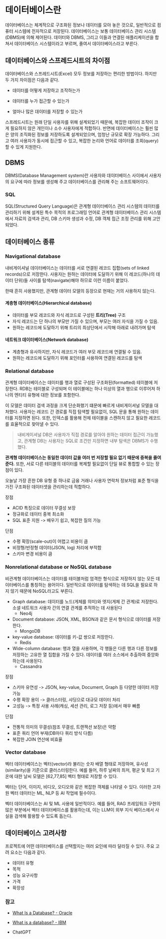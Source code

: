 # 데이터베이스란
데이터베이스는 체계적으로 구조화된 정보나 데이터를 모아 놓은 것으로, 일반적으로 컴퓨터 시스템에 전자적으로 저장된다. 데이터베이스는 보통 데이터베이스 관리 시스템(DBMS)에 의해 제어된다. 데이터와 DBMS, 그리고 이들과 연결된 애플리케이션을 합쳐서 데이터베이스 시스템이라고 부르며, 줄여서 데이터베이스라고 부른다.

## 데이터베이스와 스프레드시트의 차이점
데이터베이스와 스프레드시트(Excel) 모두 정보를 저장하는 편리한 방법이다. 하지만 두 가지 차이점은 다음과 같다.
- 데이터를 어떻게 저장하고 조작하는가

- 데이터를 누가 접근할 수 있는가

- 얼마나 많은 데이터를 저장할 수 있는가

스프레드시트는 원래 단일 사용자를 위해 설계되었기 때문에, 복잡한 데이터 조작이 크게 필요하지 않은 개인이나 소수 사용자에게 적합하다. 반면에 데이터베이스는 훨씬 많은 양의 조직화된 정보를 저장하도록 설계되었으며, 엄청난 규모로 확장 가능하다. 그리고 여러 사용자가 동시에 접근할 수 있고, 복잡한 논리와 언어로 데이터를 조회(query)할 수 있게 지원한다.

## DBMS
DBMS(Database Management system)란 사용자와 데이터베이스 사이에서 사용자의 요구에 따라 정보를 생성해 주고 데이터베이스를 관리해 주는 소프트웨어이다.

### SQL
SQL(Structured Query Language)은 관계형 데이터베이스 관리 시스템의 데이터를 관리하기 위해 설계된 특수 목적의 프로그래밍 언어로 관계형 데이터베이스 관리 시스템에서 자료의 검색과 관리, DB 스키마 생성과 수정, DB 객체 접근 조정 관리를 위해 고안되었다. 


## 데이터베이스 종류

### Navigational database
내비게이셔널 데이터베이스는 데이터를 서로 연결된 레코드 집합(sets of linked records)으로 저장한다. 사용자는 원하는 데이터에 도달하기 위해 이 레코드(하나의 데이터 단위)들 사이를 탐색(navigate)해야 하므로 이런 이름이 붙었다.

한때 흔히 사용했지만, 관계형 데이터 모델의 등장으로 현재는 거의 사용하지 않는다.

#### 계층형 데이터베이스(Hierarchical database)
- 데이터를 부모 레코드와 자식 레코드로 구성된 **트리(Tree)** 구조
- 자식 레코드는 단 하나의 부모만 가질 수 있으며, 부모는 여러 자식을 가질 수 있음.
- 원하는 레코드에 도달하기 위해 트리의 최상단에서 시작해 아래로 내려가며 탐색

#### 네트워크 데이터베이스(Network database)
- 계층형과 유사하지만, 자식 레코드가 여러 부모 레코드에 연결될 수 있음.
- 원하는 레코드에 도달하기 위해 포인터를 사용하여 연결된 레코드를 탐색
  
### Relational database
관계형 데이터베이스는 데이터를 행과 열로 구성된 구조화된(formatted) 테이블에 저장한다. RDB는 테이블로 구성되며 이 테이블에는 하나 이상의 열과 행으로 이루어져 하나의 엔티티 유형에 대한 정보를 포함한다.

이 모델은 데이터 검색 과정을 크게 단순화했기 떄문에 빠르게 내비게이셔널 모델을 대처했다. 사용자는 레코드 간 경로를 직접 탐색할 필요없이, SQL 문을 통해 원하는 데이터를 지정하면 된다. 또한, 인덱스를 활용해 전체 테이블을 스캔하지 않고 필요한 레코드를 효율적으로 찾아낼 수 있다.

> 내비게이셔널 DB은 사용자가 직접 경로를 알아야 원하는 데이터 접근이 가능했고, 관계형 DB는 사용자는 SQL로 조건만 지정하면 내부 탐색은 DBMS가 수행했다.

**관계형 데이터베이스는 동일한 데이터 값을 여러 번 저장할 필요 없기 때문에 중복을 줄여준다.** 또한, 서로 다른 테이블의 데이터를 복제할 필요없이 단일 뷰로 통합할 수 있는 장점이 있다.

오늘날 가장 흔한 DB 유형 중 하나로 금융 거래나 사용자 연락처 정보처럼 표준 형식을 가진 구조화된 데이터셋을 관리하는데 적합하다.

장점
- ACID 특징으로 데이터 무결성 보장
- 정규화로 데이터 중복 최소화
- SQL 표준 지원 -> 배우기 쉽고, 복잡한 질의 가능

단점
- 수평 확장(scale-out)이 어렵고 비용이 큼
- 비정형/반정형 데이터(JSON, log) 처리에 부적합
- 스키마 변경 비용이 큼
  

### Nonrelational database or NoSQL database
비관계형 데이터베이스는 데이터를 테이블처럼 엄격한 형식으로 저장하지 않는 모든 데이터베이스를 통칭하는 용어이다. 일반적으로 데이터를 탐색하는 데 SQL을 필요로 하지 않기 때문에 NoSQL라고도 부른다.

- Graph database: 데이터를 노드(게체를 의미)와 엣지(게체 간 관계)로 저장한다. 소셜 네트워크 사용자 간의 연결 관계를 추적하는 데 사용된다
  - Neo4j
- Document database: JSON, XML, BSON과 같은 문서 형식으로 데이터를 저장한다.
  - MongoDB
- key-value database: 데이터를 키-값 쌍으로 저장한다.
  - Redis
- Wide-column database: 행과 열을 사용하며, 각 행들은 다른 행과 다른 정보를 저장하는 고유한 열 집합을 가질 수 있다. 데이터를 여러 소스에서 추출하여 중앙화하는데 사용된다.
  - Cassandra

장점
- 스키마 유연성 -> JSON, key-value, Document, Graph 등 다양한 데이터 저장 가능
- 수평 확장 용이 -> 클러스터링, 샤딩으로 대규모 데이터 처리
- 고성능 -> 특정 사용 사례(캐싱, 세션 관리, 로그 저장 등)에서 매우 빠름

단점
- 전통적 의미의 무결성(참조 무결성, 트랜잭션 보장)은 약함
- 표준 쿼리 언어 부재(DB마다 쿼리 방식 다름)
- 복잡한 JOIN 연산에 비효율

### Vector database
벡터 데이터베이스는 벡터(vector)라 불리는 숫자 배열 형태로 저장하며, 유사성(similarity)을 기준으로 클러스터링한다. 예를 들어, 하루 날짜의 최저, 평균 및 최고 기온에 대한 날씨 모델은 [62,77,85] 벡터 형태로 저장할 수 있다.

벡터는 단어, 이미지, 비디오, 오디오와 같은 복잡한 객체를 나타낼 수 있다. 이러한 고차원 벡터 데이터는 ML, NLP 등 AI 작업에 필수이다.

벡터 데이터베이스는 AI 및 ML 사용에 일반적이다. 예를 들어, RAG 프레임워크 구현의 많은 부분에서 벡터 데이터베이스를 활용하는데, 이는 LLM이 외부 지식 베이스에서 사실을 검색해 활용할 수 있도록 돕는다.

## 데이터베이스 고려사항
프로젝트에 어떤 데이터베이스를 선택할지는 여러 요인에 따라 달라질 수 있다. 주요 고려 요소는 다음과 같다.

- 데이터 유형
- 목적
- 성능 요구사항
- 가격
- 확장성








### 참고
- [What Is a Database? - Oracle](https://www.oracle.com/database/what-is-database/)

- [What is a database? - IBM](https://www.ibm.com/think/topics/database)

- ChatGPT